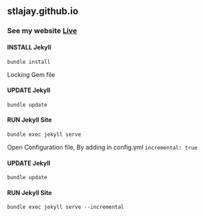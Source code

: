 ## stlajay.github.io

### See my website [Live](https://stlajay.github.io)

#### INSTALL Jekyll
```bundle install```

Locking Gem file
#### UPDATE Jekyll
```bundle update```

#### RUN Jekyll Site
```bundle exec jekyll serve```


Open Configuration file, 
By adding in config.yml
```incremental: true```

#### UPDATE Jekyll
```bundle update```

#### RUN Jekyll Site
```bundle exec jekyll serve --incremental```
